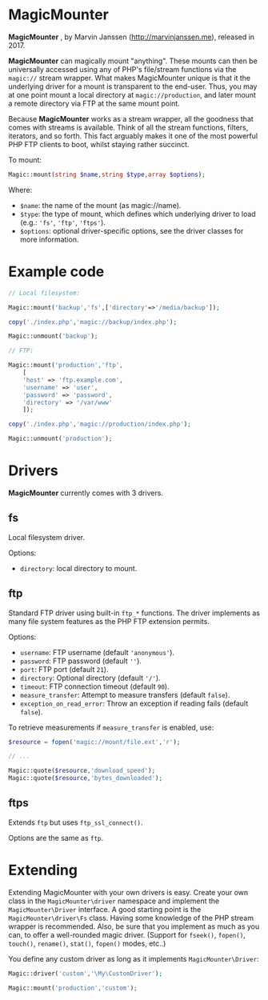 # MagicMounter

**MagicMounter** , by Marvin Janssen (http://marvinjanssen.me), released in 2017.

**MagicMounter** can magically mount "anything". These mounts can then be universally accessed using any of PHP's file/stream functions via the `magic://` stream wrapper. What
makes MagicMounter unique is that it the underlying driver for a mount is transparent to the end-user. Thus, you may at one point mount a local directory at `magic://production`, and later mount a remote directory via FTP at the same mount point.

Because **MagicMounter** works as a stream wrapper, all the goodness that comes with streams is available. Think of all the stream functions, filters, iterators, and so forth. This fact arguably makes it one of the most powerful PHP FTP clients to boot, whilst staying rather succinct.

To mount:

```php
Magic::mount(string $name,string $type,array $options);
```

Where:

- `$name`: the name of the mount (as magic://name).
- `$type`: the type of mount, which defines which underlying driver to load (e.g.: `'fs'`, `'ftp'`, `'ftps'`).
- `$options`: optional driver-specific options, see the driver classes for more information.


# Example code

```php
// Local filesystem:

Magic::mount('backup','fs',['directory'=>'/media/backup']);

copy('./index.php','magic://backup/index.php');

Magic::unmount('backup');

// FTP:

Magic::mount('production','ftp',
	[
	'host' => 'ftp.example.com',
	'username' => 'user',
	'password' => 'password',
	'directory' => '/var/www'
	]);

copy('./index.php','magic://production/index.php');

Magic::unmount('production');
```


# Drivers

**MagicMounter** currently comes with 3 drivers.

## fs

Local filesystem driver.

Options:

- `directory`: local directory to mount.


## ftp

Standard FTP driver using built-in `ftp_*` functions. The driver implements as many file system features as the PHP FTP extension permits.

Options:

- `username`: FTP username (default `'anonymous'`).
- `password`: FTP password (default `''`).
- `port`: FTP port (default `21`).
- `directory`: Optional directory (default `'/'`).
- `timeout`: FTP connection timeout (default `90`).
- `measure_transfer`: Attempt to measure transfers (default `false`).
- `exception_on_read_error`:  Throw an exception if reading fails (default `false`).

To retrieve measurements if `measure_transfer` is enabled, use:

```php
$resource = fopen('magic://mount/file.ext','r');

// ...

Magic::quote($resource,'download_speed');
Magic::quote($resource,'bytes_downloaded');
```


## ftps

Extends `ftp` but uses `ftp_ssl_connect()`.

Options are the same as `ftp`.


# Extending

Extending MagicMounter with your own drivers is easy. Create your own class in the `MagicMounter\driver` namespace and implement the `MagicMounter\Driver` interface. A good starting point is the `MagicMounter\driver\Fs` class. Having some knowledge of the PHP stream wrapper is recommended. Also, be sure that you implement as much as you can, to offer a well-rounded magic driver. (Support for `fseek()`, `fopen()`, `touch()`, `rename()`, `stat()`, `fopen()` modes, etc..)

You define any custom driver as long as it implements `MagicMounter\Driver`:

```php
Magic::driver('custom','\My\CustomDriver');

Magic::mount('production','custom');
```
